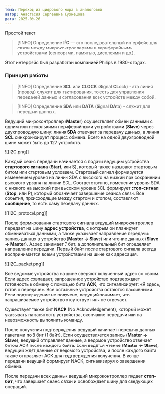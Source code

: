 ```yaml
---
тема: Переход из цифрового мира в аналоговый
автор: Анастасия Сергеевна Кузнецова
дата: 2025-09-26
---
```

Простой текст

> [!INFO] Определение
>**I²C** — это последовательный интерфейс для связи между микроконтроллерами и периферийными устройствами (сенсорами, памятью, дисплеями и др.). 

Этот интерфейс был разработан компанией Philips  в 1980-х годах.
### Принцип работы

> [!INFO] Определение
> **SCL** или **CLOCK** (**S**ignal **CL**ock) - эта линия (провод) служит для тактирования, то есть для управления передачей данных и согласования всех устройств между собой.

> [!INFO] Определение
> **SDA** или **DATA** (**S**ignal **DA**ta) - служит для передачи данных.

Ведущий микроконтроллер (**Master**) осуществляет обмен данными с одним или несколькими периферийными устройствами (**Slave**) через двухпроводную шину: линия **SDA** отвечает за передачу данных, а линия **SCL** синхронизирует процесс обмена. Всего на одной двухпроводной шине может быть до 127 устройств.

![[I2C.png]]

Каждый сеанс передачи начинается с подачи ведущим устройства **стартового сигнала** (**Start**, или S), который также называют стартовым битом или стартовым условием. Стартовый сигнал формируется изменением уровня на линии SDA с высокого на низкий при сохранении высокого уровня на линии SCL. Соответственно, изменение уровня SDA с низкого на высокий при высоком уровне SCL формирует **стоп-сигнал** (**Stop**, или P), который обозначает завершение сеанса связи. Все события, происходящие между стартом и стопом, составляют **сообщение**, то есть саму передачу данных.

![[I2C_protocol.png]]

После формирования стартового сигнала ведущий микроконтроллер передает на шину **адрес устройства**, с которым он планирует обмениваться данными, а также указывает направление передачи: запись данных в устройство (**Master → Slave**) или чтение данных (**Slave → Master**). Адрес занимает 7 бит, а дополнительный бит определяет направление передачи. Первый байт после стартового сигнала всегда воспринимается всеми устройствами на шине как адресация.

![[I2C_packet.png]]

Все ведомые устройства на шине сверяют полученный адрес со своим. Если адрес совпадает, запрошенное устройство подтверждает готовность к обмену с помощью бита **ACK**, что сигнализирует: «Я здесь, готов к передаче». Все остальные устройства остаются пассивными. Если подтверждение не получено, ведущий понимает, что запрашиваемое устройство отсутствует или не отвечает.

Существует также бит **NACK** (No Acknowledgement), который может указывать на занятость устройства, окончание передачи или на невозможность выполнить команду.

После получения подтверждения ведущий начинает передачу данных пакетами по 8 бит (1 байт). Если осуществляется запись (**Master → Slave**), ведущий отправляет данные, а ведомое устройство отвечает битом ACK после каждого байта. Если ведётся чтение (**Master ← Slave**), ведущий ждёт данные от ведомого устройства, и после каждого байта также отправляет ACK для подтверждения получения. В конце передачи ведущий формирует NACK, сигнализируя о завершении обмена.

После передачи всех данных ведущий микроконтроллер подает **стоп-бит**, что завершает сеанс связи и освобождает шину для следующих операций.